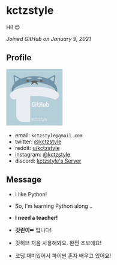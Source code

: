 # kctzstyle
Hi! 😊

_Joined GitHub on January 9, 2021_

## Profile
![Avatar](images/Avatar.png)
- email: `kctzstyle@gmail.com`
- twitter: [@kctzstyle](https://twitter.com/kctzstyle)
- reddit: [u/kctzstyle](https://www.reddit.com/user/kctzstyle)
- instagram: [@kctzstyle](https://www.instagram.com/kctzstyle)
- discord: [kctzstyle's Server](https://discord.gg/dfuEKfh9hS)

## Message
- I like Python!
- So, I'm learning Python along ..
- **I need a teacher!**

- **깃린이✏** 입니다!
- 깃허브 처음 사용해봐요. 완전 초보에요!
- 코딩 재미있어서 파이썬 혼자 배우고 있어요!
